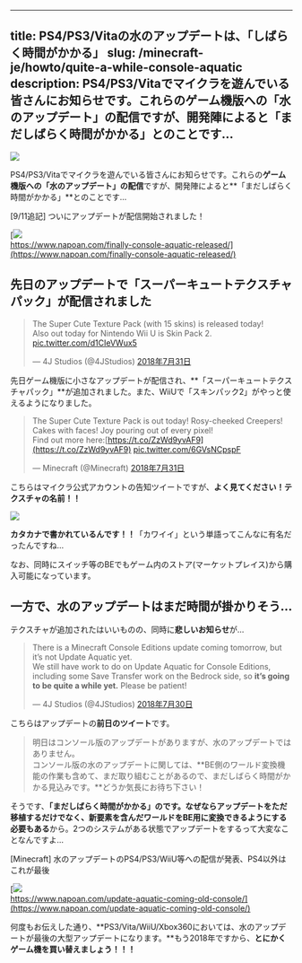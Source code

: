 
---
title: PS4/PS3/Vitaの水のアップデートは、「しばらく時間がかかる」
slug: /minecraft-je/howto/quite-a-while-console-aquatic
description: PS4/PS3/Vitaでマイクラを遊んでいる皆さんにお知らせです。これらのゲーム機版への「水のアップデート」の配信ですが、開発陣によると「まだしばらく時間がかかる」とのことです…
---

![](https://cdn-ak.f.st-hatena.com/images/fotolife/s/sasigume/20210208/20210208104843.png)

PS4/PS3/Vitaでマイクラを遊んでいる皆さんにお知らせです。これらの**ゲーム機版への「水のアップデート」の配信**ですが、開発陣によると**「まだしばらく時間がかかる」**とのことです…

\[9/11追記\] ついにアップデートが配信開始されました！

[![](https://cdn-ak.f.st-hatena.com/images/fotolife/s/sasigume/20210208/20210208091101.png)  
https://www.napoan.com/finally-console-aquatic-released/](https://www.napoan.com/finally-console-aquatic-released/)

## 先日のアップデートで「スーパーキュートテクスチャパック」が配信されました

> The Super Cute Texture Pack (with 15 skins) is released today!  
> Also out today for Nintendo Wii U is Skin Pack 2. [pic.twitter.com/d1CIeVWux5](https://t.co/d1CIeVWux5)
> 
> — 4J Studios (@4JStudios) [2018年7月31日](https://twitter.com/4JStudios/status/1024219839701901313?ref_src=twsrc%5Etfw)

先日ゲーム機版に小さなアップデートが配信され、**「スーパーキュートテクスチャパック」**が追加されました。また、WiiUで「スキンパック2」がやっと使えるようになりました。

> The Super Cute Texture Pack is out today! Rosy-cheeked Creepers! Cakes with faces! Joy pouring out of every pixel!  
> Find out more here:[https://t.co/ZzWd9yvAF9](https://t.co/ZzWd9yvAF9) [pic.twitter.com/6GVsNCpspF](https://t.co/6GVsNCpspF)
> 
> — Minecraft (@Minecraft) [2018年7月31日](https://twitter.com/Minecraft/status/1024330798181298177?ref_src=twsrc%5Etfw)

こちらはマイクラ公式アカウントの告知ツイートですが、**よく見てください！テクスチャの名前！！**

![](https://cdn-ak.f.st-hatena.com/images/fotolife/s/sasigume/20210208/20210208090852.jpg)

**カタカナで書かれているんです！！**「カワイイ」という単語ってこんなに有名だったんですね…

なお、同時にスイッチ等のBEでもゲーム内のストア(マーケットプレイス)から購入可能になっています。

## 一方で、水のアップデートはまだ時間が掛かりそう…

テクスチャが追加されたはいいものの、同時に**悲しいお知らせ**が…

> There is a Minecraft Console Editions update coming tomorrow, but it’s not Update Aquatic yet.  
> We still have work to do on Update Aquatic for Console Editions, including some Save Transfer work on the Bedrock side, so **it’s going to be quite a while yet.** Please be patient!
> 
> — 4J Studios (@4JStudios) [2018年7月30日](https://twitter.com/4JStudios/status/1023902653879918592?ref_src=twsrc%5Etfw)

こちらはアップデートの**前日のツイート**です。

> 明日はコンソール版のアップデートがありますが、水のアップデートではありません。  
> コンソール版の水のアップデートに関しては、**BE側のワールド変換機能の作業も含めて、まだ取り組むことがあるので、まだしばらく時間がかかる見込みです。**どうか気長にお待ち下さい！

そうです、**「まだしばらく時間がかかる」**のです。なぜなら**アップデートをただ移植するだけでなく、新要素を含んだワールドをBE用に変換できるようにする必要もある**から。2つのシステムがある状態でアップデートをするって大変なことなんですよ…

\[Minecraft\] 水のアップデートのPS4/PS3/WiiU等への配信が発表、PS4以外はこれが最後

[![](https://cdn-ak.f.st-hatena.com/images/fotolife/s/sasigume/20210208/20210208103850.png)  
https://www.napoan.com/update-aquatic-coming-old-console/](https://www.napoan.com/update-aquatic-coming-old-console/)

何度もお伝えした通り、**PS3/Vita/WiiU/Xbox360においては、水のアップデートが最後の大型アップデートになります。**もう2018年ですから、**とにかくゲーム機を買い替えましょう！！！**
